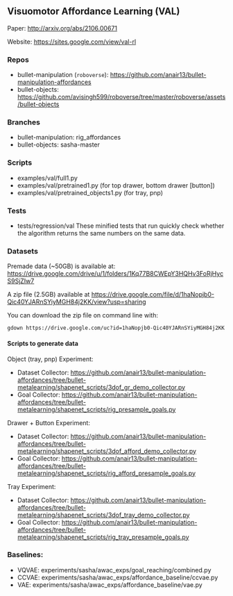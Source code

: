 ## Visuomotor Affordance Learning (VAL)

Paper: http://arxiv.org/abs/2106.00671

Website: https://sites.google.com/view/val-rl

### Repos
- bullet-manipulation (`roboverse`): https://github.com/anair13/bullet-manipulation-affordances
- bullet-objects: https://github.com/avisingh599/roboverse/tree/master/roboverse/assets/bullet-objects

### Branches
- bullet-manipulation: rig_affordances
- bullet-objects: sasha-master

### Scripts
- examples/val/full1.py
- examples/val/pretrained1.py (for top drawer, bottom drawer [button])
- examples/val/pretrained_objects1.py (for tray, pnp)

### Tests
- tests/regression/val
These minified tests that run quickly check whether the algorithm returns the same numbers on the same data.

### Datasets
Premade data (~50GB) is available at: https://drive.google.com/drive/u/1/folders/1Kq77B8CWEpY3HQHv3FoRjHycS9SjZIw7

A zip file (2.5GB) available at https://drive.google.com/file/d/1haNopjb0-Qic40YJARnSYiyMGH84j2KK/view?usp=sharing

You can download the zip file on command line with:

`gdown https://drive.google.com/uc?id=1haNopjb0-Qic40YJARnSYiyMGH84j2KK`

#### Scripts to generate data
Object (tray, pnp) Experiment:
- Dataset Collector: https://github.com/anair13/bullet-manipulation-affordances/tree/bullet-metalearning/shapenet_scripts/3dof_gr_demo_collector.py
- Goal Collector: https://github.com/anair13/bullet-manipulation-affordances/tree/bullet-metalearning/shapenet_scripts/rig_presample_goals.py

Drawer + Button Experiment:
- Dataset Collector: https://github.com/anair13/bullet-manipulation-affordances/tree/bullet-metalearning/shapenet_scripts/3dof_afford_demo_collector.py
- Goal Collector: https://github.com/anair13/bullet-manipulation-affordances/tree/bullet-metalearning/shapenet_scripts/rig_afford_presample_goals.py

Tray Experiment:
- Dataset Collector: https://github.com/anair13/bullet-manipulation-affordances/tree/bullet-metalearning/shapenet_scripts/3dof_tray_demo_collector.py
- Goal Collector: https://github.com/anair13/bullet-manipulation-affordances/tree/bullet-metalearning/shapenet_scripts/rig_tray_presample_goals.py

### Baselines:
- VQVAE: experiments/sasha/awac_exps/goal_reaching/combined.py
- CCVAE: experiments/sasha/awac_exps/affordance_baseline/ccvae.py
- VAE: experiments/sasha/awac_exps/affordance_baseline/vae.py
